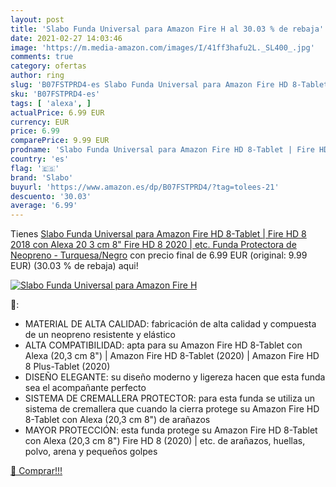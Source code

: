 ```yaml
---
layout: post
title: 'Slabo Funda Universal para Amazon Fire H al 30.03 % de rebaja'
date: 2021-02-27 14:03:46
image: 'https://m.media-amazon.com/images/I/41ff3hafu2L._SL400_.jpg'
comments: true
category: ofertas
author: ring
slug: 'B07FSTPRD4-es Slabo Funda Universal para Amazon Fire HD 8-Tablet | Fire...'
sku: 'B07FSTPRD4-es'
tags: [ 'alexa', ]
actualPrice: 6.99 EUR
currency: EUR
price: 6.99
comparePrice: 9.99 EUR
prodname: 'Slabo Funda Universal para Amazon Fire HD 8-Tablet | Fire HD 8  2018  con Alexa  20 3 cm 8"  Fire HD 8  2020  | etc. Funda Protectora de Neopreno - Turquesa/Negro'
country: 'es'
flag: '🇪🇸'
brand: 'Slabo'
buyurl: 'https://www.amazon.es/dp/B07FSTPRD4/?tag=tolees-21'
descuento: '30.03'
average: '6.99'
---
```


Tienes [Slabo Funda Universal para Amazon Fire HD 8-Tablet | Fire HD 8  2018  con Alexa  20 3 cm 8"  Fire HD 8  2020  | etc. Funda Protectora de Neopreno - Turquesa/Negro](https://www.amazon.es/dp/B07FSTPRD4/?tag=tolees-21) con precio final de  6.99 EUR (original: 9.99 EUR) (30.03 %  de rebaja) aqui!

[![Slabo Funda Universal para Amazon Fire H](https://m.media-amazon.com/images/I/41ff3hafu2L._SL400_.jpg)](https://www.amazon.es/dp/B07FSTPRD4/?tag=tolees-21)

🔎:

- MATERIAL DE ALTA CALIDAD: fabricación de alta calidad y compuesta de un neopreno resistente y elástico
- ALTA COMPATIBILIDAD: apta para su Amazon Fire HD 8-Tablet con Alexa (20,3 cm 8") | Amazon Fire HD 8-Tablet (2020) | Amazon Fire HD 8 Plus-Tablet (2020)
- DISEÑO ELEGANTE: su diseño moderno y ligereza hacen que esta funda sea el acompañante perfecto
- SISTEMA DE CREMALLERA PROTECTOR: para esta funda se utiliza un sistema de cremallera que cuando la cierra protege su Amazon Fire HD 8-Tablet con Alexa (20,3 cm 8") de arañazos
- MAYOR PROTECCIÓN: esta funda protege su Amazon Fire HD 8-Tablet con Alexa (20,3 cm 8") Fire HD 8 (2020) | etc. de arañazos, huellas, polvo, arena y pequeños golpes

[🛒 Comprar!!!](https://www.amazon.es/dp/B07FSTPRD4/?tag=tolees-21)
